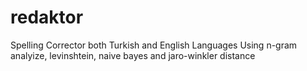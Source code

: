 redaktor
========

Spelling Corrector both Turkish and English Languages
Using n-gram analyize, levinshtein, naive bayes and jaro-winkler distance
